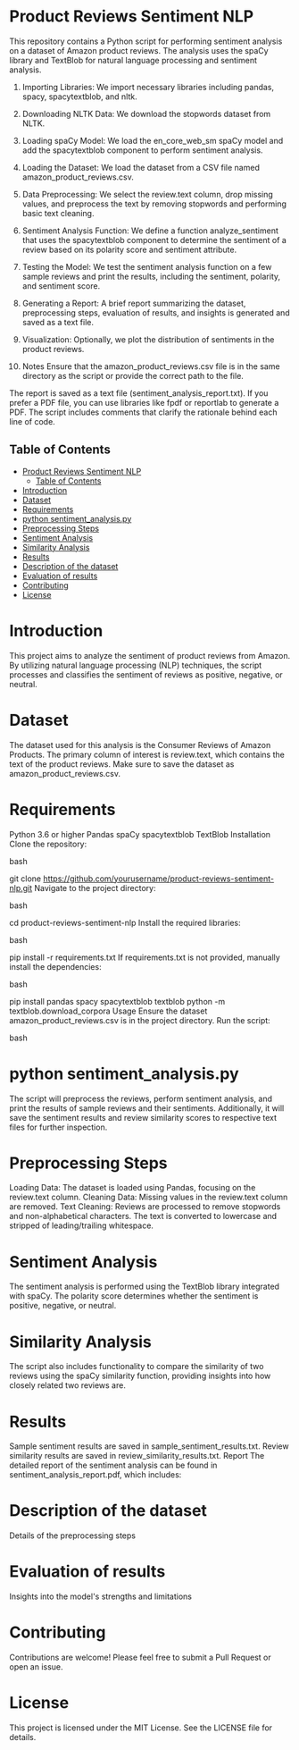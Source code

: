 # Product Reviews Sentiment NLP
This repository contains a Python script for performing sentiment analysis on a dataset of Amazon product reviews. The analysis uses the spaCy library and TextBlob for natural language processing and sentiment analysis.

1. Importing Libraries:
We import necessary libraries including pandas, spacy, spacytextblob, and nltk.

2. Downloading NLTK Data:
 We download the stopwords dataset from NLTK.

3. Loading spaCy Model: 
We load the en_core_web_sm spaCy model and add the spacytextblob component to perform sentiment analysis.

4. Loading the Dataset: 
We load the dataset from a CSV file named amazon_product_reviews.csv.

5. Data Preprocessing: 
We select the review.text column, drop missing values, and preprocess the text by removing stopwords and performing basic text cleaning.

6. Sentiment Analysis Function: 
We define a function analyze_sentiment that uses the spacytextblob component to determine the sentiment of a review based on its polarity score and sentiment attribute.

7. Testing the Model:
 We test the sentiment analysis function on a few sample reviews and print the results, including the sentiment, polarity, and sentiment score.

8. Generating a Report: 
A brief report summarizing the dataset, preprocessing steps, evaluation of results, and insights is generated and saved as a text file.

9. Visualization: 
Optionally, we plot the distribution of sentiments in the product reviews.

10. Notes
Ensure that the amazon_product_reviews.csv file is in the same directory as the script or provide the correct path to the file.

The report is saved as a text file (sentiment_analysis_report.txt). If you prefer a PDF file, you can use libraries like fpdf or reportlab to generate a PDF.
The script includes comments that clarify the rationale behind each line of code.

## Table of Contents

- [Product Reviews Sentiment NLP](#product-reviews-sentiment-nlp)
  - [Table of Contents](#table-of-contents)
- [Introduction](#introduction)
- [Dataset](#dataset)
- [Requirements](#requirements)
- [python sentiment\_analysis.py](#python-sentiment_analysispy)
- [Preprocessing Steps](#preprocessing-steps)
- [Sentiment Analysis](#sentiment-analysis)
- [Similarity Analysis](#similarity-analysis)
- [Results](#results)
- [Description of the dataset](#description-of-the-dataset)
- [Evaluation of results](#evaluation-of-results)
- [Contributing](#contributing)
- [License](#license)

# Introduction
This project aims to analyze the sentiment of product reviews from Amazon. By utilizing natural language processing (NLP) techniques, the script processes and classifies the sentiment of reviews as positive, negative, or neutral.

# Dataset
The dataset used for this analysis is the Consumer Reviews of Amazon Products. The primary column of interest is review.text, which contains the text of the product reviews. Make sure to save the dataset as amazon_product_reviews.csv.

# Requirements
Python 3.6 or higher
Pandas
spaCy
spacytextblob
TextBlob
Installation
Clone the repository:

bash

git clone https://github.com/yourusername/product-reviews-sentiment-nlp.git
Navigate to the project directory:

bash

cd product-reviews-sentiment-nlp
Install the required libraries:

bash

pip install -r requirements.txt
If requirements.txt is not provided, manually install the dependencies:

bash

pip install pandas spacy spacytextblob textblob
python -m textblob.download_corpora
Usage
Ensure the dataset amazon_product_reviews.csv is in the project directory.
Run the script:

bash

# python sentiment_analysis.py
The script will preprocess the reviews, perform sentiment analysis, and print the results of sample reviews and their sentiments. Additionally, it will save the sentiment results and review similarity scores to respective text files for further inspection.

# Preprocessing Steps
Loading Data: The dataset is loaded using Pandas, focusing on the review.text column.
Cleaning Data: Missing values in the review.text column are removed.
Text Cleaning: Reviews are processed to remove stopwords and non-alphabetical characters. The text is converted to lowercase and stripped of leading/trailing whitespace.

# Sentiment Analysis
The sentiment analysis is performed using the TextBlob library integrated with spaCy. The polarity score determines whether the sentiment is positive, negative, or neutral.

# Similarity Analysis
The script also includes functionality to compare the similarity of two reviews using the spaCy similarity function, providing insights into how closely related two reviews are.

# Results
Sample sentiment results are saved in sample_sentiment_results.txt.
Review similarity results are saved in review_similarity_results.txt.
Report
The detailed report of the sentiment analysis can be found in sentiment_analysis_report.pdf, which includes:

# Description of the dataset
Details of the preprocessing steps

# Evaluation of results
Insights into the model's strengths and limitations

# Contributing
Contributions are welcome! Please feel free to submit a Pull Request or open an issue.

# License
This project is licensed under the MIT License. See the LICENSE file for details.